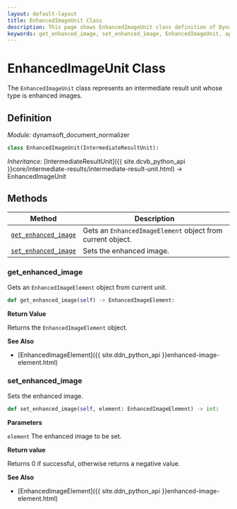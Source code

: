 ```yaml
---
layout: default-layout
title: EnhancedImageUnit Class
description: This page shows EnhancedImageUnit class definition of Dynamsoft Document Normalizer SDK Python Edition.
keywords: get_enhanced_image, set_enhanced_image, EnhancedImageUnit, api reference
---
```


# EnhancedImageUnit Class

The `EnhancedImageUnit` class represents an intermediate result unit whose type is enhanced images.

## Definition

*Module:* dynamsoft_document_normalizer

```python
class EnhancedImageUnit(IntermediateResultUnit):
```

*Inheritance:* [IntermediateResultUnit]({{ site.dcvb_python_api }}core/intermediate-results/intermediate-result-unit.html) -> EnhancedImageUnit

## Methods

| Method | Description |
|--------|-------------|
| [`get_enhanced_image`](#get_enhanced_image) | Gets an `EnhancedImageElement` object from current object. |
| [`set_enhanced_image`](#set_enhanced_image) | Sets the enhanced image. |

### get_enhanced_image

Gets an `EnhancedImageElement` object from current unit.

```python
def get_enhanced_image(self) -> EnhancedImageElement:
```

**Return Value**

Returns the `EnhancedImageElement` object.

**See Also**

* [EnhancedImageElement]({{ site.ddn_python_api }}enhanced-image-element.html)

### set_enhanced_image

Sets the enhanced image.

```python
def set_enhanced_image(self, element: EnhancedImageElement) -> int: 
```

**Parameters**

`element` The enhanced image to be set.

**Return value**

Returns 0 if successful, otherwise returns a negative value.

**See Also**

* [EnhancedImageElement]({{ site.ddn_python_api }}enhanced-image-element.html)

